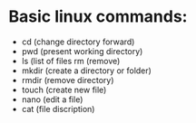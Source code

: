 # Basic linux commands:
- cd (change directory forward)
-  pwd (present working directory)
-  ls (list of files rm (remove)
-  mkdir (create a directory or folder)
-  rmdir (remove directory)
-  touch (create new file)
-  nano (edit a file)
-  cat (file discription)
